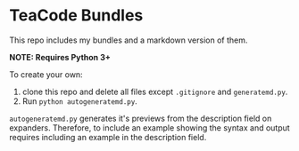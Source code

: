 # TeaCode Bundles

This repo includes my bundles and a markdown version of them.

**NOTE: Requires Python 3+**

To create your own:

1. clone this repo and delete all files except `.gitignore` and `generatemd.py`. 
3. Run `python autogeneratemd.py`.

`autogeneratemd.py` generates it's previews from the description field on expanders. Therefore, to include an example showing the syntax and output requires including an example in the description field.